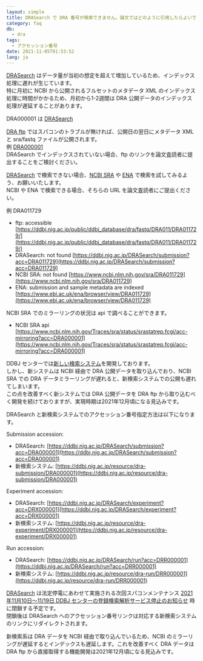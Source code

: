 ```yaml
---
layout: simple
title: DRASearch で DRA 番号が検索できません。論文ではどのように引用したらよいでしょうか？
category: faq
db:
  - dra
tags: 
  - アクセッション番号
date: 2021-11-05T01:53:52
lang: ja
---
```


[DRASearch](https://ddbj.nig.ac.jp/DRASearch/) はデータ量が当初の想定を超えて増加しているため、インデックス処理に遅れが生じています。    
特に月初に NCBI から公開されるフルセットのメタデータ XML のインデックス処理に時間がかかるため、月初から1-2週間は DRA 公開データのインデックス処理が遅延することがあります。   

DRA000001 は [DRASearch](https://ddbj.nig.ac.jp/DRASearch/) 

[DRA ftp](https://ddbj.nig.ac.jp/public/ddbj_database/dra) ではスパコンのトラブルが無ければ、公開日の翌日にメタデータ XML と sra/fastq ファイルが公開されます。    
例 [DRA000001](https://ddbj.nig.ac.jp/public/ddbj_database/dra/fastq/DRA000/DRA000001/)    
DRASearch でインデックスされていない場合、ftp のリンクを論文査読者に提出することをご検討ください。    

[DRASearch](https://ddbj.nig.ac.jp/DRASearch/) で検索できない場合、[NCBI SRA](https://www.ncbi.nlm.nih.gov/sra) や [ENA](https://www.ebi.ac.uk/ena/browser/search) で検索を試してみるよう、お願いいたします。   
NCBI や ENA で検索できる場合、そちらの URL を論文査読者にご提出ください。    

例 DRA011729
* ftp: accessible [https://ddbj.nig.ac.jp/public/ddbj_database/dra/fastq/DRA011/DRA011729/](https://ddbj.nig.ac.jp/public/ddbj_database/dra/fastq/DRA011/DRA011729/)
* DRASearch: not found [https://ddbj.nig.ac.jp/DRASearch/submission?acc=DRA011729](https://ddbj.nig.ac.jp/DRASearch/submission?acc=DRA011729)
* NCBI SRA: not found [https://www.ncbi.nlm.nih.gov/sra/DRA011729](https://www.ncbi.nlm.nih.gov/sra/DRA011729)
* ENA: submission and sample metadata are indexed [https://www.ebi.ac.uk/ena/browser/view/DRA011729](https://www.ebi.ac.uk/ena/browser/view/DRA011729)

NCBI SRA でのミラーリングの状況は api で調べることができます。
* NCBI SRA api [https://www.ncbi.nlm.nih.gov/Traces/sra/status/srastatrep.fcgi/acc-mirroring?acc=DRA000001](https://www.ncbi.nlm.nih.gov/Traces/sra/status/srastatrep.fcgi/acc-mirroring?acc=DRA000001)

DDBJ センターでは[新しい検索システム](https://ddbj.nig.ac.jp/search)を開発しております。   
しかし、新システムは NCBI 経由で DRA 公開データを取り込んでおり、NCBI SRA での DRA データミラーリングが遅れると、新検索システムでの公開も遅れてしまいます。   
この点を改善すべく新システムでは DRA 公開データを DRA ftp から取り込むべく開発を続けておりますが、実現時期は2021年12月頃になる見込みです。

DRASearch と新検索システムでのアクセッション番号指定方法は以下になります。    

Submission accession:    
* DRASearch: [https://ddbj.nig.ac.jp/DRASearch/submission?acc=DRA000001](https://ddbj.nig.ac.jp/DRASearch/submission?acc=DRA000001)
* 新検索システム: [https://ddbj.nig.ac.jp/resource/dra-submission/DRA000001](https://ddbj.nig.ac.jp/resource/dra-submission/DRA000001)

Experiment accession:    
* DRASearch: [https://ddbj.nig.ac.jp/DRASearch/experiment?acc=DRX000001](https://ddbj.nig.ac.jp/DRASearch/experiment?acc=DRX000001)
* 新検索システム: [https://ddbj.nig.ac.jp/resource/dra-experiment/DRX000001](https://ddbj.nig.ac.jp/resource/dra-experiment/DRX000001)

Run accession:    
* DRASearch: [https://ddbj.nig.ac.jp/DRASearch/run?acc=DRR000001](https://ddbj.nig.ac.jp/DRASearch/run?acc=DRR000001)
* 新検索システム: [https://ddbj.nig.ac.jp/resource/dra-run/DRR000001](https://ddbj.nig.ac.jp/resource/dra-run/DRR000001)

[DRASearch](https://ddbj.nig.ac.jp/DRASearch/) は法定停電にあわせて実施される次回スパコンメンテナンス [2021年11月10日～11/19日 DDBJ センターの登録検索解析サービス停止のお知らせ](/news/ja/2021-10-15.html) 時に閉鎖する予定です。   
閉鎖後は DRASearch へのアクセッション番号リンクは対応する新検索システムのリンクにリダイレクトされます。    

新検索系は DRA データを NCBI 経由で取り込んでいるため、NCBI のミラーリングが遅延するとインデックスも遅延します。これを改善すべく DRA データは DRA ftp から直接取得する機能開発は2021年12月頃になる見込みです。


